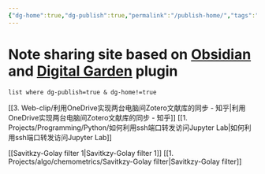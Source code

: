```yaml
---
{"dg-home":true,"dg-publish":true,"permalink":"/publish-home/","tags":"gardenEntry"}
---
```


# Note sharing site based on [Obsidian](https://obsidian.md/) and [Digital Garden](https://github.com/oleeskild/Obsidian-Digital-Garden) plugin

```dataview
list where dg-publish=true & dg-home!=true
```

[[3. Web-clip/利用OneDrive实现两台电脑间Zotero文献库的同步 - 知乎|利用OneDrive实现两台电脑间Zotero文献库的同步 - 知乎]]
[[1. Projects/Programming/Python/如何利用ssh端口转发访问Jupyter Lab|如何利用ssh端口转发访问Jupyter Lab]]

[[Savitkzy-Golay filter 1|Savitkzy-Golay filter 1]]
[[1. Projects/algo/chemometrics/Savitkzy-Golay filter|Savitkzy-Golay filter]]